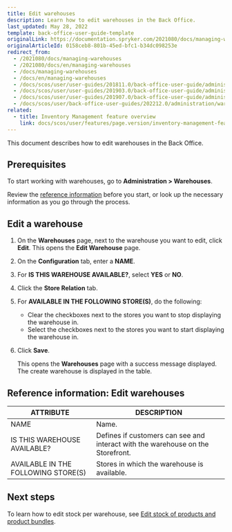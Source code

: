 ```yaml
---
title: Edit warehouses
description: Learn how to edit warehouses in the Back Office.
last_updated: May 28, 2022
template: back-office-user-guide-template
originalLink: https://documentation.spryker.com/2021080/docs/managing-warehouses
originalArticleId: 0158ceb8-801b-45ed-bfc1-b34dc098253e
redirect_from:
  - /2021080/docs/managing-warehouses
  - /2021080/docs/en/managing-warehouses
  - /docs/managing-warehouses
  - /docs/en/managing-warehouses
  - /docs/scos/user/user-guides/201811.0/back-office-user-guide/administration/warehouses/managing-warehouses.html
  - /docs/scos/user/user-guides/201903.0/back-office-user-guide/administration/warehouses/managing-warehouses.html
  - /docs/scos/user/user-guides/201907.0/back-office-user-guide/administration/warehouses/managing-warehouses.html
  - /docs/scos/user/back-office-user-guides/202212.0/administration/warehouses/managing-warehouses.html
related:
  - title: Inventory Management feature overview
    link: docs/scos/user/features/page.version/inventory-management-feature-overview.html
---
```


This document describes how to edit warehouses in the Back Office.

## Prerequisites

To start working with warehouses, go to **Administration&nbsp;<span aria-label="and then">></span> Warehouses**.

Review the [reference information](#reference-information-edit-warehouses) before you start, or look up the necessary information as you go through the process.


## Edit a warehouse

1. On the **Warehouses** page, next to the warehouse you want to edit, click **Edit**.
    This opens the **Edit Warehouse** page.
2. On the **Configuration** tab, enter a **NAME**.
3. For **IS THIS WAREHOUSE AVAILABLE?**, select **YES** or **NO**.
4. Click the **Store Relation** tab.
5. For **AVAILABLE IN THE FOLLOWING STORE(S)**, do the following:
    * Clear the checkboxes next to the stores you want to stop displaying the warehouse in.
    * Select the checkboxes next to the stores you want to start displaying the warehouse in.
6. Click **Save**.

    This opens the **Warehouses** page with a success message displayed. The create warehouse is displayed in the table.


## Reference information: Edit warehouses

| ATTRIBUTE | DESCRIPTION |
| --- | --- |
| NAME | Name. |
| IS THIS WAREHOUSE AVAILABLE? | Defines if customers can see and interact with the warehouse on the Storefront. |
| AVAILABLE IN THE FOLLOWING STORE(S) | Stores in which the warehouse is available. |


## Next steps

To learn how to edit stock per warehouse, see [Edit stock of products and product bundles](/docs/pbc/all/warehouse-management-system/{{site.version}}/manage-in-the-back-office/edit-stock-of-products-and-product-bundles.html).
